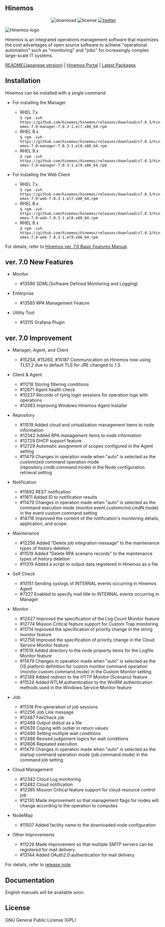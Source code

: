 ## Hinemos

<p align="center">
	<img alt="download" src="https://img.shields.io/github/downloads/hinemos/hinemos/total.svg"/>
	<img alt="license" src="https://img.shields.io/badge/license-GPL-blue.svg"/>
	<a href=https://twitter.com/Hinemos_INFO>
		<img alt="twitter" src="https://img.shields.io/twitter/follow/Hinemos_INFO.svg?style=social&label=Follow&maxAge=2592000"/>
	</a>
</p>

![Hinemos-logo](http://www.hinemos.info/files/images/HinemosLogo.png)

Hinemos is an integrated operations management software that maximizes the cost advantages of open source software to achieve "operational automation" such as "monitoring" and "jobs" for increasingly complex large-scale IT systems.

[README(Japanese version)](README.jp.md)  | [Hinemos Portal](http://www.hinemos.info/en/top) | [Latest Packages](https://github.com/hinemos/hinemos/releases/tag/v7.0.3#packages_703)

## Installation

Hinemos can be installed with a single command.

- For installing the Manager
  - RHEL 7.x  
```$ rpm -ivh https://github.com/hinemos/hinemos/releases/download/v7.0.3/hinemos-7.0-manager-7.0.3-1.el7.x86_64.rpm```
  - RHEL 8.x  
```$ rpm -ivh https://github.com/hinemos/hinemos/releases/download/v7.0.3/hinemos-7.0-manager-7.0.3-1.el8.x86_64.rpm```
  - RHEL 9.x  
```$ rpm -ivh https://github.com/hinemos/hinemos/releases/download/v7.0.3/hinemos-7.0-manager-7.0.3-1.el9.x86_64.rpm```


- For installing the Web Client
  - RHEL 7.x  
```$ rpm -ivh https://github.com/hinemos/hinemos/releases/download/v7.0.3/hinemos-7.0-web-7.0.3-1.el7.x86_64.rpm```
  - RHEL 8.x  
```$ rpm -ivh https://github.com/hinemos/hinemos/releases/download/v7.0.3/hinemos-7.0-web-7.0.3-1.el8.x86_64.rpm```
  - RHEL 9.x  
```$ rpm -ivh https://github.com/hinemos/hinemos/releases/download/v7.0.3/hinemos-7.0-web-7.0.3-1.el9.x86_64.rpm```

For details, refer to [Hinemos ver. 7.0 Basic Features Manual](https://github.com/hinemos/hinemos/releases/download/v7.0.3/en_Base_Linux_7.0_rev4.pdf).


## ver. 7.0 New Features

- Monitor
    - #13586 SDML(Software Defined Monitoring and Logging)

- Enterprise
    - #13585 RPA Management Feature

- Utility Tool
    - #13115 Grafana Plugin

## ver. 7.0 Improvement

- Manager, Agent, and Client
    - #15254, #15260, #15187 Communication on Hinemos now using TLS1.2 due to default TLS for JRE changed to 1.3.

- Client & Agent
    - #11218 Storing filtering conditions
    - #12671 Agent health check
    - #10237 Records of tying login sessions for operation logs with operations 
    - #12483 Improving Windows Hinemos Agent Installer

- Repository
    - #11519 Added cloud and virtualization management items to node information
    - #12342 Added RPA management items to node information
    - #12729 DHCP support feature
    - #12729 Automatic assignment of scopes configured in the Agent setting
    - #11479 Changes in operation made when "auto" is selected as the customized
             command operation mode (repository.cmdb.command.mode) in the Node configuration retrieval setting

- Notification
    - #11692 REST notification
    - #11611 Added ID to notification results
    - #11479 Changes in operation made when "auto" is selected as the command execution mode
             (monitor.event.customcmd.cmdN.mode) in the event custom command setting
    - #14716 Improved the content of the notification's monitoring details, application, and scope.

- Maintenance
   - #12256 Added "Delete job integration message" to the maintenance types of history deletion
   - #11519 Added "Delete RPA scenario records" to the maintenance types of history deletion
   - #11319 Added a script to output data registered in Hinemos as a file

- Self Check
    - #10151 Sending syslogs of INTERNAL events occurring in Hinemos Agent
    - #7227  Enabled to specify mail title to INTERNAL events occurring in Manager

- Monitor
    - #12427 Improved the specification of the Log Count Monitor feature
    - #12774 Mission Critical feature support for Custom Trap monitoring
    - #11714 Improved the specification of priority change in the string monitor feature
    - #12758 Improved the specification of priority change in the Cloud Service Monitor feature
    - #11519 Added directory to the node property items for the Logfile Monitor feature
    - #11479 Changes in operation made when "auto" is selected as the OS platform definition for
             custom monitor command operation (monitor.custom.command.mode) in the Custom Monitor setting
    - #12149 Added redirect to the HTTP Monitor (Scenario) feature
    - #11524 Added NTLM authentication to the WinRM authentication methods used in the Windows Service Monitor feature

- Job
    - #11318 Pre-generation of job sessions 
    - #12256 Job Link message
    - #12487 FileCheck job
    - #12488 Output stdout as a file
    - #12639 Coping with outlier in return values
    - #12486 Setting multiple wait conditions
    - #12486 Revised judgement logics for wait conditions
    - #12606 Repeated execution
    - #11479 Changes in operation made when "auto" is selected as the startup command operation mode
             (job.command.mode) in the command job setting

- Cloud Management
    - #12342 Cloud Log monitoring
    - #12482 Cloud notification
    - #12395 Mission Critical feature support for cloud resource control job
    - #12130 Made improvement so that management flags for nodes will change according to the operation to computes

- NodeMap
    - #11507 Added facility name to the downloaded node configuration

- Other Improvements
    - #11226 Made improvement so that multiple SMTP servers can be registered for mail delivery
    - #13144 Added OAuth2.0 authentication for mail delivery


For details, refer to [release note](https://github.com/hinemos/hinemos/releases/tag/v7.0.3).

## Documentation

English manuals will be available soon.

## License

GNU General Public License (GPL)
